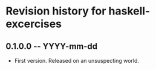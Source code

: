 # Revision history for haskell-excercises

## 0.1.0.0 -- YYYY-mm-dd

* First version. Released on an unsuspecting world.
